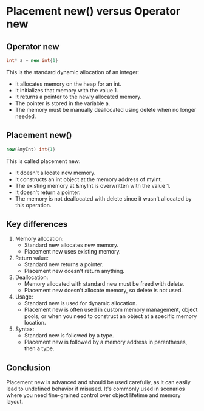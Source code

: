 # Placement new() versus Operator new

## Operator new

```cpp
int* a = new int{1}
```

This is the standard dynamic allocation of an integer:

- It allocates memory on the heap for an int.
- It initializes that memory with the value 1.
- It returns a pointer to the newly allocated memory.
- The pointer is stored in the variable a.
- The memory must be manually deallocated using delete when no longer needed.

## Placement new()

```cpp
new(&myInt) int{1}
```

This is called placement new:

- It doesn't allocate new memory.
- It constructs an int object at the memory address of myInt.
- The existing memory at &myInt is overwritten with the value 1.
- It doesn't return a pointer.
- The memory is not deallocated with delete since it wasn't allocated by this operation.

## Key differences

1. Memory allocation:
   - Standard new allocates new memory.
   - Placement new uses existing memory.
2. Return value:
   - Standard new returns a pointer.
   - Placement new doesn't return anything.
3. Deallocation:
   - Memory allocated with standard new must be freed with delete.
   - Placement new doesn't allocate memory, so delete is not used.
4. Usage:
   - Standard new is used for dynamic allocation.
   - Placement new is often used in custom memory management, object pools, or when you need to construct an object at a specific memory location.
5. Syntax:
   - Standard new is followed by a type.
   - Placement new is followed by a memory address in parentheses, then a type.

## Conclusion

Placement new is advanced and should be used carefully, as it can easily lead to undefined behavior if misused. It's commonly used in scenarios where you need fine-grained control over object lifetime and memory layout.
